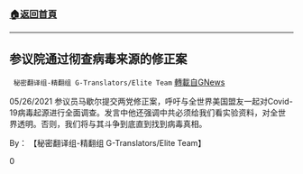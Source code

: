 ###  [:house:返回首頁](https://github.com/ourhimalayas/txt)
---

## 参议院通过彻查病毒来源的修正案
` 秘密翻译组-精翻组 G-Translators/Elite Team` [轉載自GNews](https://gnews.org/zh-hans/1277657/)

05/26/2021 参议员马歇尔提交两党修正案，呼吁与全世界美国盟友一起对Covid-19病毒起源进行全面调查。发言中他还强调中共必须给我们看实验资料，对全世界透明。否则，我们将与其斗争到底直到找到病毒真相。

By： 【秘密翻译组-精翻组 G-Translators/Elite Team】

0
